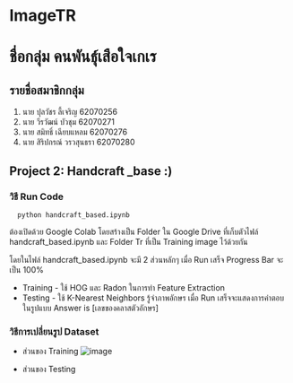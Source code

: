# ImageTR
# ชื่อกลุ่ม คนพันธุ์เสือใจเกเร
## รายชื่อสมาชิกกลุ่ม
1. นาย ปุลวัชร ลี้เจริญ 62070256
2. นาย วีรวัฒน์ บัวชุม 62070271
3. นาย สมิทธิ์ เฉียบแหลม 62070276
4. นาย สิริปกรณ์ วรวสุนธรา 62070280
## Project 2: Handcraft _base :)
### วิธี Run Code
```
  python handcraft_based.ipynb
```
  ต้องเปิดด้วย Google Colab โดยสร้างเป็น Folder ใน Google Drive ที่เก็บตัวไฟล์ handcraft_based.ipynb และ Folder Tr ที่เป็น Training image ไว้ด้วยกัน
  
โดยในไฟล์ handcraft_based.ipynb จะมี 2 ส่วนหลักๆ เมื่อ Run เสร็จ Progress Bar จะเป็น 100%
   * Training - ใช้ HOG และ Radon ในการทำ Feature Extraction 
   * Testing - ใช้ K-Nearest Neighbors รู้จำภาพอักษร เมื่อ Run เสร็จจะแสดงการคำตอบในรูปแบบ Answer is [เลขของคลาสตัวอักษร]
### วิธีการเปลี่ยนรูป Dataset
   * ส่วนของ Training
      ![image](https://user-images.githubusercontent.com/56358092/119254860-ec83dd80-bbe2-11eb-9946-d4b2ec035fd7.png)
      
   * ส่วนของ Testing

